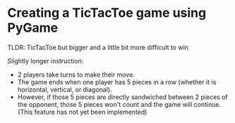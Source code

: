 # Creating a TicTacToe game using PyGame

TLDR: TicTacToe but bigger and a little bit more difficult to win

Slightly longer instruction:
  - 2 players take turns to make their move.
  - The game ends when one player has 5 pieces in a row (whether it is horizontal, vertical, or diagonal).
  - However, if those 5 pieces are directly sandwiched between 2 pieces of the opponent, those 5 pieces won't count and the game will continue. (This feature has not yet been implemented)

